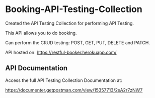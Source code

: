 # Booking-API-Testing-Collection

Created the API Testing Collection for performing API Testing.

This API allows you to do booking.

Can perform the CRUD testing: POST, GET, PUT, DELETE and PATCH.

API hosted on: https://restful-booker.herokuapp.com/

## API Documentation ##

Access the full API Testing Collection Documentation at:

https://documenter.getpostman.com/view/15357713/2sA2r7zNW7
